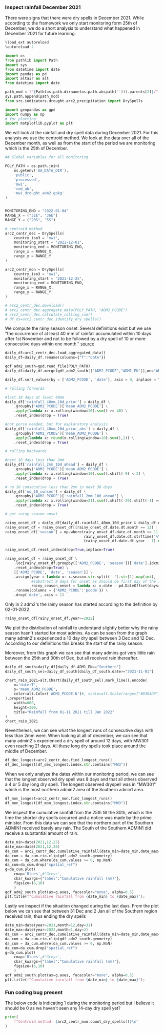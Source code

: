 ### Inspect rainfall December 2021
There were signs that there were dry spells in December 2021. While according to the framework we only start monitoring form 25th of December, we do a short analysis to understand what happened in December 2021 for future learning. 

```python
%load_ext autoreload
%autoreload 2

import os
from pathlib import Path
import sys
from datetime import date
import pandas as pd
import altair as alt
from datetime import date

path_mod = f"{Path(os.path.dirname(os.path.abspath(''))).parents[2]}/"
sys.path.append(path_mod)
from src.indicators.drought.arc2_precipitation import DrySpells

import geopandas as gpd
import numpy as np
# for plotting
import matplotlib.pyplot as plt
```

We will look at the rainfall and dry spell data during December 2021. For this analysis we use the centroid method. 
We look at the data over all of the December month, as well as from the start of the period we are monitoring which is the 25th of December. 

```python
## Global variables for all monitoring

POLY_PATH = os.path.join(
    os.getenv('AA_DATA_DIR'),
    'public',
    'processed',
    'mwi',
    'cod_ab',
    'mwi_drought_adm2.gpkg'
)


MONITORING_END = "2022-01-04"
RANGE_X = ("32E", "36E")
RANGE_Y = ("20S", "5S")

# centroid method
arc2_centr_dec = DrySpells(
    country_iso3 = "mwi",
    monitoring_start = "2021-12-01",
    monitoring_end = MONITORING_END,
    range_x = RANGE_X,
    range_y = RANGE_Y
)

arc2_centr_mon = DrySpells(
    country_iso3 = "mwi",
    monitoring_start = "2021-12-25",
    monitoring_end = MONITORING_END,
    range_x = RANGE_X,
    range_y = RANGE_Y
)

# arc2_centr_dec.download()
# arc2_centr_dec.aggregate_data(POLY_PATH, "ADM2_PCODE")
# arc2_centr_dec.calculate_rolling_sum()
# df_ds=arc2_centr_dec.identify_dry_spells()
```

We compute the rainy season onset. Several definitions exist but we use "the occurrence of at least 40 mm of rainfall accumulated within 10 days after 1st November and not to be followed by a dry spell of 10 or more consecutive days within one month." [source](https://tjet.udsm.ac.tz/index.php/tjet/article/view/418)

```python
daily_df=arc2_centr_dec.load_aggregated_data()
daily_df=daily_df.rename(columns={"T":"date"})
```

```python
gdf_adm2_south=gpd.read_file(POLY_PATH)
daily_df=daily_df.merge(gdf_adm2_south[["ADM2_PCODE","ADM1_EN"]],on="ADM2_PCODE",how="left")
```

```python
daily_df.sort_values(by = ['ADM2_PCODE', 'date'], axis = 0, inplace = True, ignore_index = True)

# rolling forwards

#last 10 days at least 40mm
daily_df['rainfall_40mm_10d_prior'] = daily_df \
    .groupby('ADM2_PCODE')['mean_ADM2_PCODE'] \
    .apply(lambda x: x.rolling(window=10).sum() >= 40) \
    .reset_index(drop = True)

#not perse needed, but for exploratory analysis
daily_df['rainfall_40mm_10d_prior_abs'] = daily_df \
    .groupby('ADM2_PCODE')['mean_ADM2_PCODE'] \
    .apply(lambda x: round(x.rolling(window=10).sum(),2)) \
    .reset_index(drop = True)

# rolling backwards

#next 10 days less than 2mm
daily_df['rainfall_2mm_10d_ahead'] = daily_df \
    .groupby('ADM2_PCODE')['mean_ADM2_PCODE'] \
    .apply(lambda x: x.rolling(window=10).sum().shift(-9) < 2) \
    .reset_index(drop = True)

# no 10 consecutive less than 2mm in next 30 days
daily_df['no_10_consec'] = daily_df \
    .groupby('ADM2_PCODE')['rainfall_2mm_10d_ahead'] \
    .apply(lambda x: x.rolling(window=21).sum().shift(-20).shift(-1) == 0) \
    .reset_index(drop = True)

# get rainy season onset

rainy_onset_df = daily_df[daily_df.rainfall_40mm_10d_prior & daily_df.no_10_consec]
rainy_onset_df = rainy_onset_df[(rainy_onset_df.date.dt.month == 12) | (rainy_onset_df.date.dt.month <= 2) | ((rainy_onset_df.date.dt.month == 11) & (rainy_onset_df.date.dt.day >= 10))]
rainy_onset_df['season'] = np.where(rainy_onset_df.date.dt.month >= 11,
                                    rainy_onset_df.date.dt.strftime('%Y') + "-" + (rainy_onset_df.date.dt.year + 1).map(str),
                                    (rainy_onset_df.date.dt.year - 1).map(str) + "-" + rainy_onset_df.date.dt.year.map(str))

rainy_onset_df.reset_index(drop=True,inplace=True)

rainy_onset_df = rainy_onset_df \
    .loc[rainy_onset_df.groupby(['ADM2_PCODE', 'season'])['date'].idxmin()] \
    .reset_index(drop=True) \
    [['ADM2_PCODE', 'date', 'season']] \
    .assign(year = lambda x: x.season.str.split('-').str[1].map(int),
            #substract 9 days for onset as should be first day of the 10 day period with >=40mm
            rainy_season_onset = lambda x: x.date - pd.DateOffset(days=9)) \
    .rename(columns = {'ADM2_PCODE':'pcode'}) \
    .drop('date', axis = 1)
```

Only in 2 adm2's the rainy season has started according to the definition by 02-01-2022

```python
rainy_onset_df[rainy_onset_df.year==2022]
```

We plot the distribution of rainfall to understand slightly better why the rainy season hasn't started for most admins. As can be seen from the graph many admin2's experienced a 10 day dry spell between 3 Dec and 12 Dec. According to our definitions this breaks the start of the rainy season.

Moreover, from this graph we can see that many admins got very little rain between the 25th and 30th of Dec, but all received rain thereafter. 

```python
daily_df_south=daily_df[daily_df.ADM1_EN=="Southern"]
daily_df_south_sel=daily_df_south[daily_df_south.date>="2021-11-01"]
```

```python
chart_rain_2021=alt.Chart(daily_df_south_sel).mark_line().encode(
    x='date:T',
    y='mean_ADM2_PCODE',
    color=alt.Color('ADM2_PCODE:N')#, scale=alt.Scale(range=["#D3D3D3"]))
).properties(
    width=600,
    height=300,
    title="Rainfall from 01-11 2021 till Jan 2022"
)
chart_rain_2021
```

Nevertheless, we can see what the longest runs of consecutive days with less than 2mm were. 
When looking at all of december, we  can see that many admin2's experienced a dry spell of around 12 days, with MW301 even reaching 21 days. All these long dry spells took place around the middle of December. 

```python
df_dec_longest=arc2_centr_dec.find_longest_runs()
df_dec_longest[df_dec_longest.index.str.contains("MW3")]
```

When we only analyze the dates within our monitoring period, we can see that the longest observed dry spell was 8 days and that all others observed a 4 or 5 day long dry spell. The longest observed dryspell was in "MW301" which is the most northern admin2 area of the Southern admin1 area. 

```python
df_mon_longest=arc2_centr_mon.find_longest_runs()
df_mon_longest[df_mon_longest.index.str.contains("MW3")]
```

We inspect the cumulative rainfall from the 25th till the 30th, which is the time the shorter dry spells occurred and a notice was made by the prime minister. From this data we can see that the northern part of the Southern ADMIN1 received barely any rain. The South of the Southern ADMIN1 did receive a substantial amount of rain. 

```python
date_min=date(2021,12,25)
date_max=date(2021,12,30)
da_cum = arc2_centr_dec.cumulative_rainfall(date_min=date_min,date_max=date_max)
da_cum = da_cum.rio.clip(gdf_adm2_south.geometry)
da_cum = da_cum.where(da_cum.values >= 0, np.NaN)
da_cum=da_cum.drop("spatial_ref")
g=da_cum.plot(
    cmap='Blues',#'Greys',
    cbar_kwargs={"label":"Cumulative rainfall (mm)"},
    figsize=(6,10)
    )
gdf_adm2_south.plot(ax=g.axes, facecolor="none", alpha=0.5)
plt.title(f"Cumulative rainfall from {date_min} to {date_max}");
```

Lastly we inspect if the situation changed during the last days. From the plot below we can see that between 31 Dec and 2 Jan all of the Southern region received rain, thus ending the dry spells

```python
date_min=date(year=2021,month=12,day=31)
date_max=date(year=2022,month=1,day=2)
da_cum = arc2_centr_dec.cumulative_rainfall(date_min=date_min,date_max=date_max)
da_cum = da_cum.rio.clip(gdf_adm2_south.geometry)
da_cum = da_cum.where(da_cum.values >= 0, np.NaN)
da_cum=da_cum.drop("spatial_ref")
g=da_cum.plot(
    cmap='Blues',#'Greys',
    cbar_kwargs={"label":"Cumulative rainfall (mm)"},
    figsize=(6,10)
    )
gdf_adm2_south.plot(ax=g.axes, facecolor="none", alpha=0.5)
plt.title(f"Cumulative rainfall from {date_min} to {date_max}");
```

### Fun coding bug present
The below code is indicating 1 during the monitoring period but I believe it should be 0 as we haven't seen any 14-day dry spell yet? 

```python
print(
    f"Centroid method: {arc2_centr_mon.count_dry_spells()}\n"
)
```
